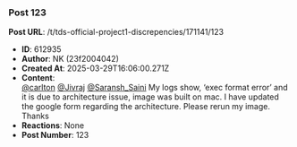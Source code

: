 ### Post 123
**Post URL**: /t/tds-official-project1-discrepencies/171141/123
- **ID**: 612935
- **Author**: NK (23f2004042)
- **Created At**: 2025-03-29T16:06:00.271Z
- **Content**:  
  <a class="mention" href="/u/carlton">@carlton</a> <a class="mention" href="/u/jivraj">@Jivraj</a> <a class="mention" href="/u/saransh_saini">@Saransh_Saini</a>
My logs show,  ‘exec format error’ and it is due to architecture issue,  image was built on mac.
I have updated the google form regarding the architecture. Please rerun my image. Thanks
- **Reactions**: None
- **Post Number**: 123


